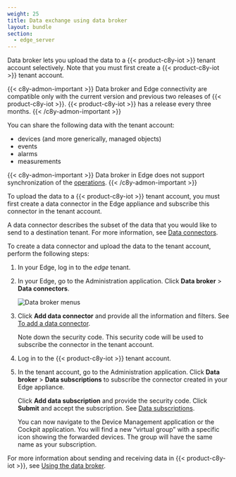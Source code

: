 ```yaml
---
weight: 25
title: Data exchange using data broker
layout: bundle
section:
  - edge_server
---
```


Data broker lets you upload the data to a {{< product-c8y-iot >}} tenant account selectively. Note that you must first create a {{< product-c8y-iot >}} tenant account.

{{< c8y-admon-important >}}
Data broker and Edge connectivity are compatible only with the current version and previous two releases of {{< product-c8y-iot >}}.
{{< product-c8y-iot >}} has a release every three months.
{{< /c8y-admon-important >}}

You can share the following data with the tenant account:

* devices (and more generically, managed objects)
* events
* alarms
* measurements

{{< c8y-admon-important >}}
Data broker in Edge does not support synchronization of the [operations](/concepts/domain-model/#operations).
{{< /c8y-admon-important >}}

To upload the data to a {{< product-c8y-iot >}} tenant account, you must first create a data connector in the Edge appliance and subscribe this connector in the tenant account.

A data connector describes the subset of the data that you would like to send to a destination tenant. For more information, see [Data connectors](/data-broker/data-broker-application/#data-connectors).

To create a data connector and upload the data to the tenant account, perform the following steps:

1. In your Edge, log in to the *edge* tenant.

2. In your Edge, go to the Administration application. Click **Data broker** > **Data connectors**.

   <img src="/images/users-guide/enterprise-tenant/et-data-broker-navigator.png" alt="Data broker menus">

3. Click **Add data connector** and provide all the information and filters. See [To add a data connector](/data-broker/data-broker-application/#to-add-a-data-connector).

   Note down the security code. This security code will be used to subscribe the connector in the tenant account.

4. Log in to the {{< product-c8y-iot >}} tenant account.

5. In the tenant account, go to the Administration application. Click **Data broker** > **Data subscriptions** to subscribe the connector created in your Edge appliance.

   Click **Add data subscription** and provide the security code. Click **Submit** and accept the subscription. See [Data subscriptions](/data-broker/data-broker-application/#data-subscriptions).

   You can now navigate to the Device Management application or the Cockpit application. You will find a new “virtual group” with a specific icon showing the forwarded devices. The group will have the same name as your subscription.

For more information about sending and receiving data in {{< product-c8y-iot >}}, see [Using the data broker](/data-broker/data-broker-application/#using-data-broker).
